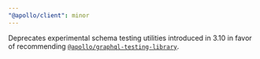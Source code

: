 ```yaml
---
"@apollo/client": minor
---
```


Deprecates experimental schema testing utilities introduced in 3.10 in favor of recommending [`@apollo/graphql-testing-library`](https://github.com/apollographql/graphql-testing-library).
